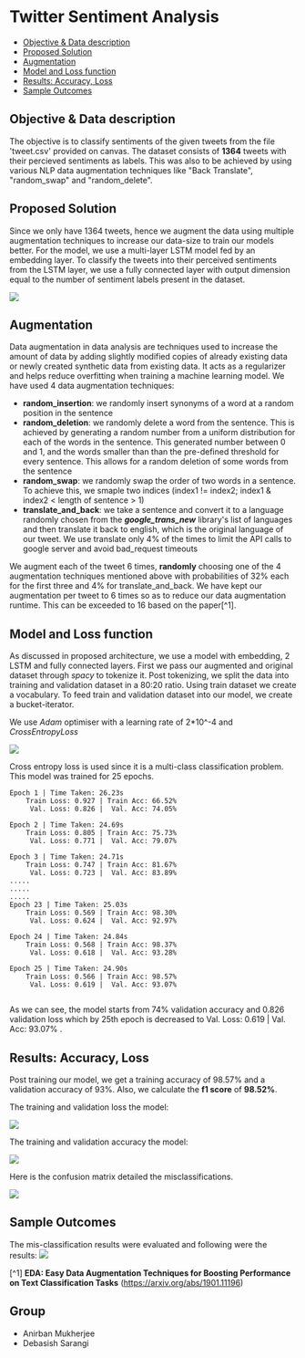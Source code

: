 # Twitter Sentiment Analysis 


- [Objective & Data description](#objective--data-description)
- [Proposed Solution](#proposed-solution)
- [Augmentation](#augmentation)
- [Model and Loss function](#model-and-loss-function)
- [Results: Accuracy, Loss](#results-accuracy-loss)
- [Sample Outcomes](#sample-outcomes)


## Objective & Data description
The objective is to classify sentiments of the given tweets from the file 'tweet.csv' provided on canvas. The dataset consists of **1364** tweets with their percieved sentiments as labels. This was also to be achieved by using various NLP data augmentation techniques like "Back Translate", "random_swap" and "random_delete".

## Proposed Solution
Since we only have 1364 tweets, hence we augment the data using multiple augmentation techniques to increase our data-size to train our models better. For the model, we use a multi-layer LSTM model fed by an embedding layer. To classify the tweets into their perceived sentiments from the LSTM layer, we use a fully connected layer with output dimension equal to the number of sentiment labels present in the dataset.

![](LSTM_Network.png)

## Augmentation
Data augmentation in data analysis are techniques used to increase the amount of data by adding slightly modified copies of already existing data or newly created synthetic data from existing data. It acts as a regularizer and helps reduce overfitting when training a machine learning model.
We have used 4 data augmentation techniques:
- **random_insertion**: we randomly insert synonyms of a word at a random position in the sentence
- **random_deletion**: we randomly delete a word from the sentence. This is achieved by generating a random number from a uniform distribution for each of the words in the sentence. This generated number between 0 and 1, and the words smaller than than the pre-defined threshold for every sentence. This allows for a random deletion of some words from the sentence
- **random_swap**: we randomly swap the order of two words in a sentence. To achieve this, we smaple two indices (index1 != index2; index1 & index2 < length of sentence > 1)
- **translate_and_back**: we take a sentence and convert it to a language randomly chosen from the **_google_trans_new_** library's list of languages and then translate it back to english, which is the original language of our tweet. We use translate only 4% of the times to limit the API calls to google server and avoid bad_request timeouts

We augment each of the tweet 6 times, **randomly** choosing one of the 4 augmentation techniques mentioned above with probabilities of 32% each for the first three and 4% for translate_and_back. We have kept our augmentation per tweet to 6 times so as to reduce our data augmentation runtime. This can be exceeded to 16 based on the paper[^1].



## Model and Loss function
As discussed in proposed architecture, we use a model with embedding, 2 LSTM and fully connected layers.  First we pass our augmented and original dataset through _spacy_ to tokenize it. Post tokenizing, we split the data into training and validation dataset in a 80:20 ratio. Using train dataset we create a vocabulary. To feed train and validation dataset into our model, we create a bucket-iterator. 

We use _Adam_ optimiser with a learning rate of 2*10^-4 and _CrossEntropyLoss_ 

![](cross_entropy.png)

Cross entropy loss is used since  it is a multi-class classification problem.
This model was trained for 25 epochs. 
```
Epoch 1 | Time Taken: 26.23s
	Train Loss: 0.927 | Train Acc: 66.52%
	 Val. Loss: 0.826 |  Val. Acc: 74.05% 

Epoch 2 | Time Taken: 24.69s
	Train Loss: 0.805 | Train Acc: 75.73%
	 Val. Loss: 0.771 |  Val. Acc: 79.07% 

Epoch 3 | Time Taken: 24.71s
	Train Loss: 0.747 | Train Acc: 81.67%
	 Val. Loss: 0.723 |  Val. Acc: 83.89% 
.....	 
.....	 
.....
Epoch 23 | Time Taken: 25.03s
	Train Loss: 0.569 | Train Acc: 98.30%
	 Val. Loss: 0.624 |  Val. Acc: 92.97% 

Epoch 24 | Time Taken: 24.84s
	Train Loss: 0.568 | Train Acc: 98.37%
	 Val. Loss: 0.618 |  Val. Acc: 93.28% 

Epoch 25 | Time Taken: 24.90s
	Train Loss: 0.566 | Train Acc: 98.57%
	 Val. Loss: 0.619 |  Val. Acc: 93.07% 
	 
```
As we can see, the model starts from 74% validation accuracy and 0.826 validation loss which by 25th epoch is decreased to  Val. Loss: 0.619 |  Val. Acc: 93.07% . 

## Results: Accuracy, Loss
Post training our model, we get a training accuracy of 98.57% and a validation accuracy of 93%. Also, we calculate the **f1 score** of **98.52%**. 

The training and validation loss the model:

![](Train_validation_loss.png)

The training and validation accuracy the model:

![](Train_validation_accuracy.png)


Here is the confusion matrix detailed the misclassifications.

![](confusion_matrix.png)

## Sample Outcomes
The mis-classification results were evaluated and following were the results:
![](Non_matching_predicted_labels.png)





[^1]  **EDA: Easy Data Augmentation Techniques for Boosting Performance on Text Classification Tasks** (https://arxiv.org/abs/1901.11196)


## Group

- Anirban Mukherjee
- Debasish Sarangi











